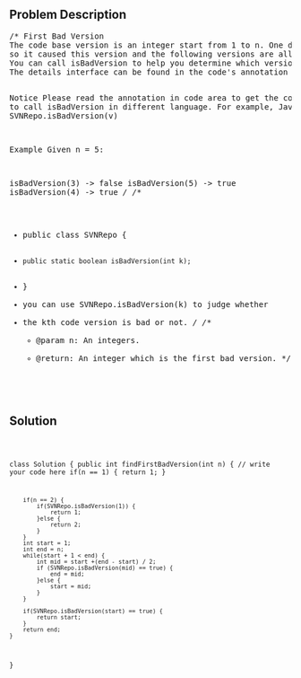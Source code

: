 <!--
<style>
  body { font-family: Arial, sans-serif; }
  .container { max-width: 100%; margin: auto; padding: 20px; }
  .comment-block { background-color: #f9f9f9; padding: 10px; border-left: 5px solid #ccc; max-width: 80%; margin: auto;}
  .code-block { background-color: #f4f4f4; padding: 10px; border: 1px solid #ddd; }
</style>
-->

<div class='container'>
<h2>Problem Description</h2>
<div class='comment-block'>
<pre>
/* First Bad Version
The code base version is an integer start from 1 to n. One day, someone committed a bad version in the code case, 
so it caused this version and the following versions are all failed in the unit tests. Find the first bad version.
You can call isBadVersion to help you determine which version is the first bad one. 
The details interface can be found in the code's annotation part.

Notice
Please read the annotation in code area to get the correct way to call isBadVersion in different language. 
For example, Java is SVNRepo.isBadVersion(v)

Example
Given n = 5:

isBadVersion(3) -> false
isBadVersion(5) -> true
isBadVersion(4) -> true
*/
/**
 * public class SVNRepo {
 *     public static boolean isBadVersion(int k);
 * }
 * you can use SVNRepo.isBadVersion(k) to judge whether 
 * the kth code version is bad or not.
*/
    /**
     * @param n: An integers.
     * @return: An integer which is the first bad version.
     */
</pre>
</div>

<h2>Solution</h2>
<div class='code-block'>
<pre><code class='language-java'>

class Solution {
    public int findFirstBadVersion(int n) {
        // write your code here
        if(n == 1) {
            return 1;
        }
        
        if(n == 2) {
            if(SVNRepo.isBadVersion(1)) {
                return 1;
            }else {
                return 2;
            }
        }
        int start = 1;
        int end = n;
        while(start + 1 < end) {
            int mid = start +(end - start) / 2;
            if (SVNRepo.isBadVersion(mid) == true) {
                end = mid;
            }else {
                start = mid;
            }
        }
        
        if(SVNRepo.isBadVersion(start) == true) {
            return start;
        }
        return end;
    }
}
</code></pre>
</div>
</div>
